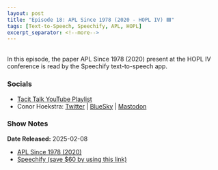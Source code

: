 ```yaml
---
layout: post
title: "Episode 18: APL Since 1978 (2020 - HOPL IV) 🟦"
tags: [Text-to-Speech, Speechify, APL, HOPL]
excerpt_separator: <!--more-->
---
```



<br>In this episode, the paper APL Since 1978 (2020) present at the HOPL IV conference is read by the Speechify text-to-speech app.

<!--more-->

### Socials

* [Tacit Talk YouTube Playlist](https://www.youtube.com/playlist?list=PLVFrD1dmDdvenJhYti3HomLRkC4_Y9AXA)
* Conor Hoekstra: [Twitter](https://twitter.com/code_report) \| [BlueSky](https://bsky.app/profile/codereport.bsky.social) \| [Mastodon](https://mastodon.social/@code_report)

### Show Notes

**Date Released:** 2025-02-08 <br>

* [APL Since 1978 (2020)](https://dl.acm.org/doi/10.1145/3386319)
* [Speechify (save $60 by using this link)](https://share.speechify.com/mzBQRif)
